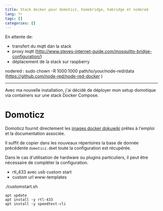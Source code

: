 ```yaml
---
title: Stack docker pour domoticz, homebridge, habridge et nodered
lang: fr
tags: []
categories: []
---
```


En attente de:
-  transfert du mqtt dan la stack 
-  proxy mqtt (http://www.steves-internet-guide.com/mosquitto-bridge-configuration/)
-  déplacement de la stack sur raspberry

nodered : sudo chown -R 1000:1000 path/to/your/node-red/data (https://github.com/node-red/node-red-docker )

---

Avec ma nouvelle installation, j'ai décidé de déployer mon setup domotique via containers sur une stack Docker Compose.

# Domoticz
Domoticz fournit directement les [images docker dokuwiki](https://hub.docker.com/r/domoticz/domoticz) prêtes à l'emploi et la documentation associée. 

Il suffit de copier dans les nouveaux répertoires la base de donnée précédente `domoticz.db`et toute la configuration est récupérée.

Dans le cas d'utilisation de hardware ou plugins particuliers, il peut être nécessaire de compléter la configuration.
- rtl_433 avec usb  custom start
- custom url www-templates

./customstart.sh
```
apt update
apt install -y rtl-433 
apt install -y speedtest-cli
```
